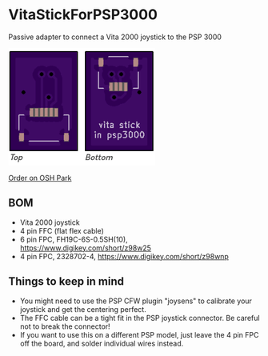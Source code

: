 # VitaStickForPSP3000
Passive adapter to connect a Vita 2000 joystick to the PSP 3000

![board photo](board.png)

[Order on OSH Park](https://oshpark.com/projects/QKcgvzcN)

## BOM
- Vita 2000 joystick
- 4 pin FFC (flat flex cable)
- 6 pin FPC, FH19C-6S-0.5SH(10), https://www.digikey.com/short/z98w25
- 4 pin FPC, 2328702-4, https://www.digikey.com/short/z98wnp

## Things to keep in mind
- You might need to use the PSP CFW plugin "joysens" to calibrate your joystick and get the centering perfect.
- The FFC cable can be a tight fit in the PSP joystick connector. Be careful not to break the connector!
- If you want to use this on a different PSP model, just leave the 4 pin FPC off the board, and solder individual wires instead.
